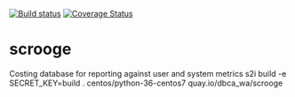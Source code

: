 [![Build
status](https://travis-ci.org/dbca-wa/scrooge.svg?branch=master)](https://travis-ci.org/dbca-wa/scrooge/builds) [![Coverage Status](https://coveralls.io/repos/github/dbca-wa/scrooge/badge.svg?branch=master)](https://coveralls.io/github/dbca-wa/scrooge?branch=master)
# scrooge

Costing database for reporting against user and system metrics
s2i build -e SECRET_KEY=build . centos/python-36-centos7 quay.io/dbca_wa/scrooge
